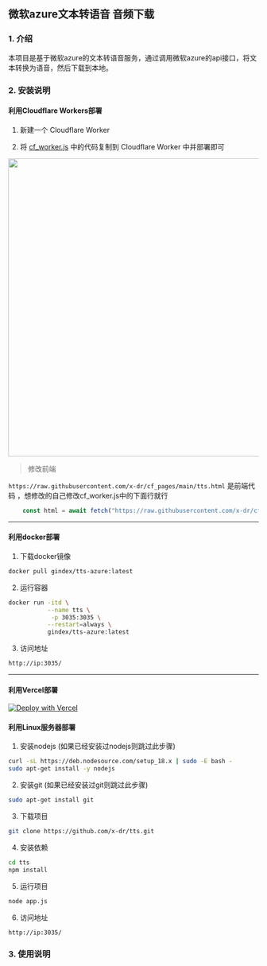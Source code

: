 ## 微软azure文本转语音 音频下载

### 1. 介绍

本项目是基于微软azure的文本转语音服务，通过调用微软azure的api接口，将文本转换为语音，然后下载到本地。

### 2. 安装说明

#### 利用Cloudflare Workers部署

1. 新建一个 Cloudflare Worker

2. 将 [cf_worker.js](https://github.com/x-dr/tts/blob/main/cf_worker.js) 中的代码复制到 Cloudflare Worker 中并部署即可

<img src="https://img1.131213.xyz/file/23f45cf2a989a13842839.png" width="600px">

> 修改前端
 
`https://raw.githubusercontent.com/x-dr/cf_pages/main/tts.html` 是前端代码 ，想修改的自己修改cf_worker.js中的下面行就行

```javascript
    const html = await fetch("https://raw.githubusercontent.com/x-dr/cf_pages/main/tts.html")
```

***

#### 利用docker部署

1. 下载docker镜像

```bash
docker pull gindex/tts-azure:latest
```

2. 运行容器

```bash
docker run -itd \
           --name tts \
            -p 3035:3035 \
           --restart=always \
           gindex/tts-azure:latest
```

3. 访问地址

```bash
http://ip:3035/
```


***

#### 利用Vercel部署


[![Deploy with Vercel](https://vercel.com/button?utm_source=busiyi&utm_campaign=oss)](https://vercel.com/new/clone?utm_source=busiyi&utm_campaign=oss&repository-url=https://github.com/x-dr/tts)

#### 利用Linux服务器部署

1. 安装nodejs (如果已经安装过nodejs则跳过此步骤)

```bash
curl -sL https://deb.nodesource.com/setup_18.x | sudo -E bash -
sudo apt-get install -y nodejs
```

2. 安装git (如果已经安装过git则跳过此步骤)

```bash
sudo apt-get install git
```

3. 下载项目

```bash
git clone https://github.com/x-dr/tts.git
```

4. 安装依赖

```bash
cd tts
npm install
```

5. 运行项目

```bash
node app.js
```

6. 访问地址

```bash
http://ip:3035/
```

### 3. 使用说明

